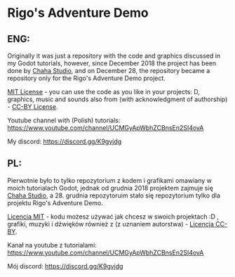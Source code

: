 # Rigo's Adventure Demo

## ENG:
Originally it was just a repository with the code and graphics discussed in my Godot tutorials,
however, since December 2018 the project has been done by [Chaha Studio](https://karoltomaszewskimu.wixsite.com/chahastudiosgames/platformer-2d),
and on December 28, the repository became a repository only for the Rigo's Adventure Demo project.

[MIT License](https://www.wikiwand.com/pl/Licencja_MIT) - you can use the code as you like in your projects: D,
graphics, music and sounds also from (with acknowledgment of authorship) - [CC-BY License](https://creativecommons.org/licenses/by/4.0/).

Youtube channel with (Polish) tutorials: https://www.youtube.com/channel/UCMGyApWbhZCBnsEn2SI4ovA

My discord: https://discord.gg/K9gvjdg

## PL:
Pierwotnie było to tylko repozytorium z kodem i grafikami omawiany w moich tutorialach Godot,
jednak od grudnia 2018 projektem zajmuje się [Chaha Studio](https://karoltomaszewskimu.wixsite.com/chahastudiosgames/platformer-2d),
a 28. grudnia repozytoruim stało się repozytorium tylko dla projektu Rigo's Adventure Demo.

[Licencja MIT](https://www.wikiwand.com/pl/Licencja_MIT) - kodu możesz używać jak chcesz w swoich projektach :D ,
grafiki, muzyki i dźwięków również z (z uznaniem autorstwa) - [Licencja CC-BY](https://creativecommons.org/licenses/by/4.0/).

Kanał na youtube z tutorialami: https://www.youtube.com/channel/UCMGyApWbhZCBnsEn2SI4ovA

Mój discord: https://discord.gg/K9gvjdg
